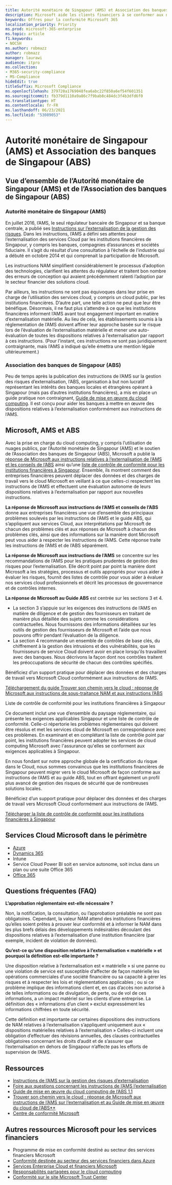 ```yaml
---
title: Autorité monétaire de Singapour (AMS) et Association des banques de Singapour (ABS)
description: Microsoft aide les clients financiers à se conformer aux normes d’externalisation de l’Autorité monétaire de Singapour et à appliquer des recommandations de l’Association des banques de Singapour.
keywords: Offres pour la conformité Microsoft 365
localization_priority: Priority
ms.prod: microsoft-365-enterprise
ms.topic: article
f1.keywords:
- NOCSH
ms.author: robmazz
author: robmazz
manager: laurawi
audience: itpro
ms.collection:
- M365-security-compliance
- MS-Compliance
hideEdit: true
titleSuffix: Microsoft Compliance
ms.openlocfilehash: 379720a1769048fea6abc22f850a6ef54f601351
ms.sourcegitcommit: fb379d1110a9a86c7f9bab8c484dc3f4b3dfd6f0
ms.translationtype: HT
ms.contentlocale: fr-FR
ms.lasthandoff: 06/23/2021
ms.locfileid: "53089053"
---
```

# <a name="monetary-authority-of-singapore-mas-and-association-of-banks-in-singapore-abs"></a>Autorité monétaire de Singapour (AMS) et Association des banques de Singapour (ABS)

## <a name="mas-and-abs-overview"></a>Vue d’ensemble de l’Autorité monétaire de Singapour (AMS) et de l’Association des banques de Singapour (ABS)

### <a name="monetary-authority-of-singapore-mas"></a>Autorité monétaire de Singapour (AMS)

En juillet 2016, l’AMS, le seul régulateur bancaire de Singapour et sa banque centrale, a publié ses [Instructions sur l’externalisation de la gestion des risques](https://www.mas.gov.sg/~/media/MAS/Regulations%20and%20Financial%20Stability/Regulatory%20and%20Supervisory%20Framework/Risk%20Management/Outsourcing%20Guidelines_Jul%202016.pdf). Dans les instructions, l’AMS a défini ses attentes pour l’externalisation des services Cloud par les institutions financières de Singapour, y compris les banques, compagnies d’assurances et sociétés fiduciaire. Il s’agit du résultat d’une consultation à l’échelle de l’industrie qui a débuté en octobre 2014 et qui comprenait la participation de Microsoft.

Les instructions NAM simplifient considérablement le processus d’adoption des technologies, clarifient les attentes du régulateur et traitent bon nombre des erreurs de conception qui avaient précédemment ralenti l’adoption par le secteur financier des solutions cloud.

Par ailleurs, les instructions ne sont pas équivoques dans leur prise en charge de l’utilisation des services cloud, y compris un cloud public, par les institutions financières. D’autre part, une telle action ne peut que leur être bénéfique. Désormais, il ne faut plus s’attendre à ce que les institutions financières informent l’AMS avant tout engagement important en matière d’externalisation matérielle. Au lieu de cela, les établissements soumis à la réglementation de l’AMS doivent affiner leur approche basée sur le risque lors de l’évaluation de l’externalisation matérielle et mener une auto-évaluation de toutes les dispositions relatives à l’externalisation par rapport à ces instructions. (Pour l’instant, ces instructions ne sont pas juridiquement contraignante, mais l’AMS a indiqué qu’elle émettra une mention légale ultérieurement.)

### <a name="association-of-banks-in-singapore-abs"></a>Association des banques de Singapour (ABS)

Peu de temps après la publication des instructions de l’AMS sur la gestion des risques d’externalisation, l’ABS, organisation à but non lucratif représentant les intérêts des banques locales et étrangères opérant à Singapour (mais pas d’autres institutions financières), a mis en place un guide pratique non contraignant, [Guide de mise en œuvre du cloud computing](https://abs.org.sg/docs/library/abs-cloud-computing-implementation-guide.pdf). Il est conçu pour aider les banques à mettre en œuvre des dispositions relatives à l’externalisation conformément aux instructions de l’AMS.

## <a name="microsoft-mas-and-abs"></a>Microsoft, AMS et ABS

Avec la prise en charge du cloud computing, y compris l’utilisation de nuages publics, par l’Autorité monétaire de Singapour (AMS) et le soutien de l’Association des banques de Singapour (ABS), Microsoft a publié la [réponse de Microsoft aux instructions relatives à l’externalisation de l’AMS et les conseils de l’ABS](https://download.microsoft.com/download/3/E/8/3E80AACD-86A0-478E-BF94-DDBDA5B2E8AF/Navigating%20a%20Path%20to%20the%20Cloud%20-%20Singapore.pdf) ainsi qu’une [liste de contrôle de conformité pour les institutions financières à Singapour](https://go.microsoft.com/fwlink/p/?linkid=2098993). Ensemble, ils montrent comment des entreprises financières peuvent déplacer des données et des charges de travail vers le cloud Microsoft en veillant à ce que celles-ci respectent les instructions de l’AMS et effectuent une évaluation autonome de leurs dispositions relatives à l’externalisation par rapport aux nouvelles instructions.

**La réponse de Microsoft aux instructions de l’AMS et conseils de l’ABS** donne aux entreprises financières une vue d’ensemble des principaux problèmes soulevés par les instructions de l’AMS et le guide ABS, qui s’appliquent aux services Cloud, aux interprétations par Microsoft de chacun des problèmes clés et aux réponses de Microsoft à chacun des problèmes clés, ainsi que des informations sur la manière dont Microsoft peut vous aider à respecter les instructions de l’AMS. Cette réponse traite les instructions de l’AMS et de l’ABS séparément.

**La réponse de Microsoft aux instructions de l’AMS** se concentre sur les recommandations de l’AMS pour les pratiques prudentes de gestion des risques pour l’externalisation. Elle décrit point par point la manière dont Microsoft a les stratégies, processus et outils appropriés pour vous aider à évaluer les risques, fournit des listes de contrôle pour vous aider à évaluer nos services cloud professionnels et décrit les processus de gouvernance et de contrôles internes.

**La réponse de Microsoft au Guide ABS** est centrée sur les sections 3 et 4.

- La section 3 s’appuie sur les exigences des instructions de l’AMS en matière de diligence et de gestion des fournisseurs en traitant de manière plus détaillée des sujets comme les considérations contractuelles. Nous fournissons des informations détaillées sur les outils de gestion des fournisseurs de Microsoft et l’aide que nous pouvons offrir pendant l’évaluation de la diligence.
- La section 4 recommande un ensemble de contrôles de base clés, du chiffrement à la gestion des intrusions et des vulnérabilités, que les fournisseurs de service Cloud doivent avoir en place lorsqu’ils travaillent avec des banques. Nous décrivons la façon dont nos contrôles traitent les préoccupations de sécurité de chacun des contrôles spécifiés.

Bénéficiez d’un support pratique pour déplacer des données et des charges de travail vers Microsoft Cloud conformément aux instructions de l’AMS.

[Téléchargement du guide Trouver son chemin vers le cloud : réponse de Microsoft aux instructions de sous-traitance NAM et aux instructions l’ABS](https://download.microsoft.com/download/3/E/8/3E80AACD-86A0-478E-BF94-DDBDA5B2E8AF/Navigating%20a%20Path%20to%20the%20Cloud%20-%20Singapore.pdf)

Liste de contrôle de conformité pour les institutions financières à Singapour

Ce document inclut une vue d’ensemble du paysage réglementaire, qui présente les exigences applicables Singapour et une liste de contrôle de conformité. Celle-ci répertorie les problèmes réglementaires qui doivent être résolus et met les services cloud de Microsoft en correspondance avec ces problèmes. En examinant et en complétant la liste de contrôle point par point, les institutions financières peuvent adopter les services de cloud computing Microsoft avec l'assurance qu'elles se conforment aux exigences applicables à Singapour.

En nous fondant sur notre approche globale de la certification du risque dans le Cloud, nous sommes convaincus que les institutions financières de Singapour peuvent migrer vers le cloud Microsoft de façon conforme aux instructions de l’AMS et au guide ABS, tout en offrant également un profil plus avancé de gestion des risques de sécurité que de nombreuses solutions locales.

Bénéficiez d’un support pratique pour déplacer des données et des charges de travail vers Microsoft Cloud conformément aux instructions de l’AMS.

[Télécharger la liste de contrôle de conformité pour les institutions financières à Singapour](https://servicetrust.microsoft.com/ViewPage/TrustDocuments?command=Download&downloadType=Document&downloadId=37557722-d5ed-419b-9365-2762982bacbf&docTab=6d000410-c9e9-11e7-9a91-892aae8839ad_Compliance_Guides)

## <a name="microsoft-in-scope-cloud-services"></a>Services Cloud Microsoft dans le périmètre

- [Azure](https://aka.ms/AzureCompliance)
- [Dynamics 365](https://aka.ms/d365-compliance-list)
- Intune
- Service Cloud Power BI soit en service autonome, soit inclus dans un plan ou une suite Office 365
- [Office 365](https://aka.ms/o365-compliance-framework)

## <a name="frequently-asked-questions"></a>Questions fréquentes (FAQ)

**L’approbation réglementaire est-elle nécessaire ?**

Non, la notification, la consultation, ou l’approbation préalable ne sont pas obligatoires. Cependant, la valeur NAM attend des institutions financières qu’elles soient prêtes à prouver leur conformité et à informer le NAM dans les plus brefs délais des développements indésirables découlant des dispositions relatives à l’externalisation d’une institution financière (par exemple, incident de violation de données).

**Qu’est-ce qu’une disposition relative à l’externalisation « matérielle » et pourquoi la définition est-elle importante ?**

Une disposition relative à l’externalisation est « matérielle » si une panne ou une violation de service est susceptible d’affecter de façon matérielle les opérations commerciales d’une société financière ou sa capacité à gérer les risques et à respecter les lois et réglementations applicables ; ou si ce problème implique des informations client et, en cas d’accès non autorisé à de telles informations ou de divulgation, de perte, ou de vol de ces informations, a un impact matériel sur les clients d’une entreprise. La définition des « informations d’un client » exclut expressément les informations chiffrées en toute sécurité.

Cette définition est importante car certaines dispositions des instructions de NAM relatives à l’externalisation s’appliquent uniquement aux « dispositions matérielles relatives à l’externalisation » Celles-ci incluent une obligation d’effectuer des révisions annuelles, des clauses contractuelles obligatoires concernant les droits d’audit et de s’assurer que l’externalisation en dehors de Singapour n’affecte pas les efforts de supervision de l’AMS.

## <a name="resources"></a>Ressources

- [Instructions de l’AMS sur la gestion des risques d’externalisation](https://www.mas.gov.sg/~/media/MAS/Regulations%20and%20Financial%20Stability/Regulatory%20and%20Supervisory%20Framework/Risk%20Management/Outsourcing%20Guidelines_Jul%202016.pdf)
- [Foire aux questions concernant les instructions de l’AMS l’externalisation](https://www.mas.gov.sg/~/media/MAS/Regulations%20and%20Financial%20Stability/Regulatory%20and%20Supervisory%20Framework/Risk%20Management/Outsourcing%20Guidelines%20Jul%202016_FAQ.pdf)
- [Guide de mise en œuvre du cloud computing de l’ABS 1.1](https://abs.org.sg/docs/library/abs-cloud-computing-implementation-guide.pdf)
- [Trouver son chemin vers le cloud : réponse de Microsoft aux instructions de l’AMS sur l’externalisation et au Guide de mise en œuvre du cloud de l’ABS**](https://download.microsoft.com/download/3/E/8/3E80AACD-86A0-478E-BF94-DDBDA5B2E8AF/Navigating%20a%20Path%20to%20the%20Cloud%20-%20Singapore.pdf)
- [Centre de conformité Microsoft](https://servicetrust.microsoft.com/ViewPage/TrustDocuments?command=Download&downloadType=Document&downloadId=37557722-d5ed-419b-9365-2762982bacbf&docTab=6d000410-c9e9-11e7-9a91-892aae8839ad_Compliance_Guides)

## <a name="other-microsoft-resources-for-financial-services"></a>Autres ressources Microsoft pour les services financiers

- Programme de mise en conformité destiné au secteur des services financiers Microsoft
- [Conformité destinée au secteur des services financiers dans Azure](https://azure.microsoft.com/resources/videos/azurecon-2015-financial-services-compliance-in-azure/)
- [Services Enterprise Cloud et financiers Microsoft](https://www.microsoft.com/trustcenter/cloudservices/financialservices)
- [Responsabilités partagées pour le cloud computing](https://aka.ms/sharedresponsibility)
- [Conformité sur le site Microsoft Trust Center](https://www.microsoft.com/trust-center/compliance/compliance-overview)
